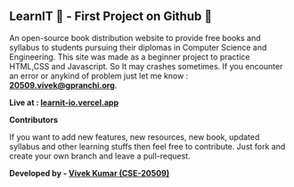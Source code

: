 ## **LearnIT 🔰 - First Project on Github 🚩**

An open-source book distribution website to provide free books and syllabus to students pursuing their diplomas in Computer Science and Engineering. This site was made as a beginner project to practice HTML,CSS and Javascript. So It may crashes sometimes. If you encounter an error or anykind of problem just let me know : **20509.vivek@gpranchi.org**.

**Live at : [learnit-io.vercel.app](https://learnit-io.vercel.app/)**

**Contributors**

If you want to add new features, new resources, new book, updated syllabus and other learning stuffs then feel free to contribute. Just fork and create your own branch and leave a pull-request.

**Developed by - [Vivek Kumar (CSE-20509)](20509.vivek@gpranchi.org)**
